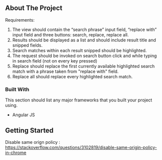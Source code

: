 


<!-- ABOUT THE PROJECT -->
## About The Project

Requirements:
1. The view should contain the “search phrase” input field, “replace with” input field and three
buttons: search, replace, replace all.
2. Results should be displayed as a list and should include result title and snipped fields.
3. Search matches within each result snipped should be highlighted.
4. The request should be invoked on search button click and while typing in search field (not on
every key pressed)
5. Replace should replace the first currently available highlighted search match with a phrase
taken from "replace with" field.
6. Replace all should replace every highlighted search match.

### Built With

This section should list any major frameworks that you built your project using. 
* Angular JS

<!-- GETTING STARTED -->
## Getting Started

Disable same orign policy : https://stackoverflow.com/questions/3102819/disable-same-origin-policy-in-chrome

